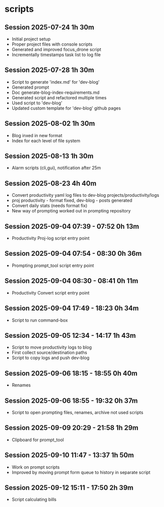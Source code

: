 # scripts

## Session 2025-07-24 1h 30m

- Initial project setup
- Proper project files with console scripts
- Generated and improved focus_drone script
- Incrementally timestamps task list to log file

## Session 2025-07-28 1h 30m

- Script to generate 'index.md' for 'dev-blog'
- Generated prompt
- Doc generate-blog-index-requirements.md
- Generated script and refactored multiple times
- Used script to 'dev-blog'
- Updated custom template for 'dev-blog' github pages

## Session 2025-08-02 1h 30m

- Blog inxed in new format
- Index for each level of file system

## Session 2025-08-13 1h 30m

- Alarm scripts (cli,gui), notification after 25m

## Session 2025-08-23 4h 40m

- Convert productivity yaml log files to dev-blog projects/productivity/logs
- proj productivity - format fixed, dev-blog - posts generated
- Convert daily stats (needs format fix)
- New way of prompting worked out in prompting repository

## Session 2025-09-04 07:39 - 07:52 0h 13m

- Productivity Proj-log script entry point

## Session 2025-09-04 07:54 - 08:30 0h 36m

- Prompting prompt_tool script entry point

## Session 2025-09-04 08:30 - 08:41 0h 11m

- Productivity Convert script entry point

## Session 2025-09-04 17:49 - 18:23 0h 34m

- Script to run command-box

## Session 2025-09-05 12:34 - 14:17 1h 43m

- Script to move productivity logs to blog
- First collect source/destination paths
- Script to copy logs and push dev-blog

## Session 2025-09-06 18:15 - 18:55 0h 40m

- Renames

## Session 2025-09-06 18:55 - 19:32 0h 37m

- Script to open prompting files, renames, archive not used scripts

## Session 2025-09-09 20:29 - 21:58 1h 29m

- Clipboard for prompt_tool

## Session 2025-09-10 11:47 - 13:37 1h 50m

- Work on prompt scripts
- Improved by moving prompt form queue to history in separate script

## Session 2025-09-12 15:11 - 17:50 2h 39m

- Script calculating bills
